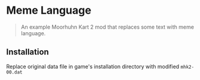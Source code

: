 # Meme Language

> An example Moorhuhn Kart 2 mod that replaces some text with meme language.

## Installation

Replace original data file in game's installation directory with modified `mhk2-00.dat`
